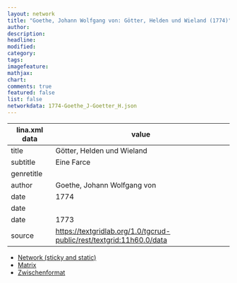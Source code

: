 ```yaml
---
layout: network
title: "Goethe, Johann Wolfgang von: Götter, Helden und Wieland (1774)"
author:
description:
headline:
modified:
category:
tags:
imagefeature: 
mathjax: 
chart: 
comments: true
featured: false
list: false
networkdata: 1774-Goethe_J-Goetter_H.json
---
```

lina.xml data  | value
------------- | -------------
title|Götter, Helden und Wieland
subtitle|Eine Farce
genretitle|
author|Goethe, Johann Wolfgang von
date|1774
date|
date|1773
source|https://textgridlab.org/1.0/tgcrud-public/rest/textgrid:11h60.0/data


* [Network (sticky and static)](/network409)
* [Matrix](/matrix409)
* [Zwischenformat](/lina409 )
